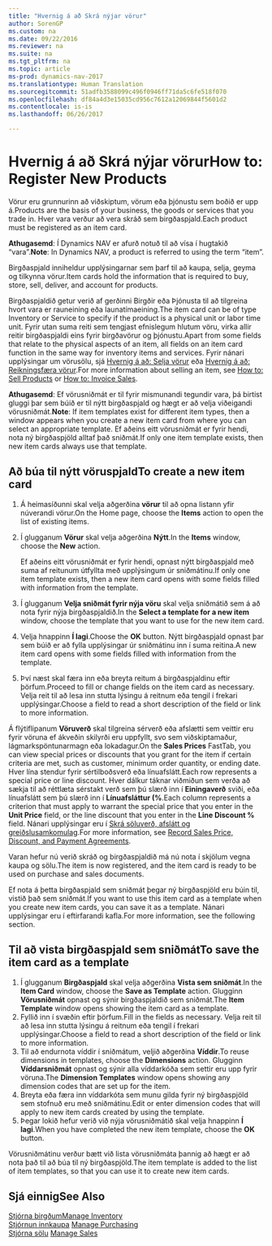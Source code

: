 ```yaml
---
title: "Hvernig á að Skrá nýjar vörur"
author: SorenGP
ms.custom: na
ms.date: 09/22/2016
ms.reviewer: na
ms.suite: na
ms.tgt_pltfrm: na
ms.topic: article
ms-prod: dynamics-nav-2017
ms.translationtype: Human Translation
ms.sourcegitcommit: 51adfb3588099c496f0946ff71da5c6fe518f070
ms.openlocfilehash: df84a4d3e15035cd956c7612a12069844f5601d2
ms.contentlocale: is-is
ms.lasthandoff: 06/26/2017

---
```


# <a name="how-to-register-new-products"></a><span data-ttu-id="d9ec5-102">Hvernig á að Skrá nýjar vörur</span><span class="sxs-lookup"><span data-stu-id="d9ec5-102">How to: Register New Products</span></span>

<span data-ttu-id="d9ec5-103">Vörur eru grunnurinn að viðskiptum, vörum eða þjónustu sem boðið er upp á.</span><span class="sxs-lookup"><span data-stu-id="d9ec5-103">Products are the basis of your business, the goods or services that you trade in.</span></span> <span data-ttu-id="d9ec5-104">Hver vara verður að vera skráð sem birgðaspjald.</span><span class="sxs-lookup"><span data-stu-id="d9ec5-104">Each product must be registered as an item card.</span></span>

<span data-ttu-id="d9ec5-105">**Athugasemd**: Í Dynamics NAV er afurð notuð til að vísa í hugtakið “vara”.</span><span class="sxs-lookup"><span data-stu-id="d9ec5-105">**Note**: In Dynamics NAV, a product is referred to using the term “item”.</span></span>

<span data-ttu-id="d9ec5-106">Birgðaspjald inniheldur upplýsingarnar sem þarf til að kaupa, selja, geyma og tilkynna vörur.</span><span class="sxs-lookup"><span data-stu-id="d9ec5-106">Item cards hold the information that is required to buy, store, sell, deliver, and account for products.</span></span>

<span data-ttu-id="d9ec5-107">Birgðaspjaldið getur verið af gerðinni Birgðir eða Þjónusta til að tilgreina hvort vara er rauneining eða launatímaeining.</span><span class="sxs-lookup"><span data-stu-id="d9ec5-107">The item card can be of type Inventory or Service to specify if the product is a physical unit or labor time unit.</span></span> <span data-ttu-id="d9ec5-108">Fyrir utan suma reiti sem tengjast efnislegum hlutum vöru, virka allir reitir birgðaspjaldi eins fyrir birgðavörur og þjónustu.</span><span class="sxs-lookup"><span data-stu-id="d9ec5-108">Apart from some fields that relate to the physical aspects of an item, all fields on an item card function in the same way for inventory items and services.</span></span> <span data-ttu-id="d9ec5-109">Fyrir nánari upplýsingar um vörusölu, sjá [Hvernig á að: Selja vörur](sales-how-sell-products.md) eða [Hvernig á að: Reikningsfæra vörur](sales-how-invoice-sales.md).</span><span class="sxs-lookup"><span data-stu-id="d9ec5-109">For more information about selling an item, see [How to: Sell Products](sales-how-sell-products.md) or [How to: Invoice Sales](sales-how-invoice-sales.md).</span></span>

<span data-ttu-id="d9ec5-110">**Athugasemd**: Ef vörusniðmát er til fyrir mismunandi tegundir vara, þá birtist gluggi þar sem búið er til nýtt birgðaspjald og hægt er að velja viðeigandi vörusniðmát.</span><span class="sxs-lookup"><span data-stu-id="d9ec5-110">**Note**: If item templates exist for different item types, then a window appears when you create a new item card from where you can select an appropriate template.</span></span> <span data-ttu-id="d9ec5-111">Ef aðeins eitt vörusniðmát er fyrir hendi, nota ný birgðaspjöld alltaf það sniðmát.</span><span class="sxs-lookup"><span data-stu-id="d9ec5-111">If only one item template exists, then new item cards always use that template.</span></span>

## <a name="to-create-a-new-item-card"></a><span data-ttu-id="d9ec5-112">Að búa til nýtt vöruspjald</span><span class="sxs-lookup"><span data-stu-id="d9ec5-112">To create a new item card</span></span>
1. <span data-ttu-id="d9ec5-113">Á heimasíðunni skal velja aðgerðina **vörur** til að opna listann yfir núverandi vörur.</span><span class="sxs-lookup"><span data-stu-id="d9ec5-113">On the Home page, choose the **Items** action to open the list of existing items.</span></span>  
2. <span data-ttu-id="d9ec5-114">Í glugganum **Vörur** skal velja aðgerðina **Nýtt**.</span><span class="sxs-lookup"><span data-stu-id="d9ec5-114">In the **Items** window, choose the **New** action.</span></span>

    <span data-ttu-id="d9ec5-115">Ef aðeins eitt vörusniðmát er fyrir hendi, opnast nýtt birgðaspjald með suma af reitunum útfyllta með upplýsingum úr sniðmátinu.</span><span class="sxs-lookup"><span data-stu-id="d9ec5-115">If only one item template exists, then a new item card opens with some fields filled with information from the template.</span></span>
3. <span data-ttu-id="d9ec5-116">Í glugganum **Velja sniðmát fyrir nýja vöru** skal velja sniðmátið sem á að nota fyrir nýja birgðaspjaldið.</span><span class="sxs-lookup"><span data-stu-id="d9ec5-116">In the **Select a template for a new item** window, choose the template that you want to use for the new item card.</span></span>
4. <span data-ttu-id="d9ec5-117">Velja hnappinn **Í lagi**.</span><span class="sxs-lookup"><span data-stu-id="d9ec5-117">Choose the **OK** button.</span></span> <span data-ttu-id="d9ec5-118">Nýtt birgðaspjald opnast þar sem búið er að fylla upplýsingar úr sniðmátinu inn í suma reitina.</span><span class="sxs-lookup"><span data-stu-id="d9ec5-118">A new item card opens with some fields filled with information from the template.</span></span>
5. <span data-ttu-id="d9ec5-119">Því næst skal færa inn eða breyta reitum á birgðaspjaldinu eftir þörfum.</span><span class="sxs-lookup"><span data-stu-id="d9ec5-119">Proceed to fill or change fields on the item card as necessary.</span></span> <span data-ttu-id="d9ec5-120">Velja reit til að lesa inn stutta lýsingu á reitnum eða tengil í frekari upplýsingar.</span><span class="sxs-lookup"><span data-stu-id="d9ec5-120">Choose a field to read a short description of the field or link to more information.</span></span>

<span data-ttu-id="d9ec5-121">Á flýtiflipanum **Vöruverð** skal tilgreina sérverð eða afslætti sem veittir eru fyrir vöruna ef ákveðin skilyrði eru uppfyllt, svo sem viðskiptamaður, lágmarkspöntunarmagn eða lokadagur.</span><span class="sxs-lookup"><span data-stu-id="d9ec5-121">On the **Sales Prices** FastTab, you can view special prices or discounts that you grant for the item if certain criteria are met, such as customer, minimum order quantity, or ending date.</span></span> <span data-ttu-id="d9ec5-122">Hver lína stendur fyrir sértilboðsverð eða línuafslátt.</span><span class="sxs-lookup"><span data-stu-id="d9ec5-122">Each row represents a special price or line discount.</span></span> <span data-ttu-id="d9ec5-123">Hver dálkur táknar viðmiðun sem verða að sækja til að réttlæta sérstakt verð sem þú slærð inn í **Einingaverð** sviði, eða línuafslátt sem þú slærð inn í **Línuafsláttur (%**.</span><span class="sxs-lookup"><span data-stu-id="d9ec5-123">Each column represents a criterion that must apply to warrant the special price that you enter in the **Unit Price** field, or the line discount that you enter in the **Line Discount %** field.</span></span> <span data-ttu-id="d9ec5-124">Nánari upplýsingar eru í [Skrá söluverð, afslátt og greiðslusamkomulag](sales-how-record-sales-price-discount-payment-agreements.md).</span><span class="sxs-lookup"><span data-stu-id="d9ec5-124">For more information, see [Record Sales Price, Discount, and Payment Agreements](sales-how-record-sales-price-discount-payment-agreements.md).</span></span>

<span data-ttu-id="d9ec5-125">Varan hefur nú verið skráð og birgðaspjaldið má nú nota í skjölum vegna kaupa og sölu.</span><span class="sxs-lookup"><span data-stu-id="d9ec5-125">The item is now registered, and the item card is ready to be used on purchase and sales documents.</span></span>

<span data-ttu-id="d9ec5-126">Ef nota á þetta birgðaspjald sem sniðmát þegar ný birgðaspjöld eru búin til, vistið það sem sniðmát.</span><span class="sxs-lookup"><span data-stu-id="d9ec5-126">If you want to use this item card as a template when you create new item cards, you can save it as a template.</span></span> <span data-ttu-id="d9ec5-127">Nánari upplýsingar eru í eftirfarandi kafla.</span><span class="sxs-lookup"><span data-stu-id="d9ec5-127">For more information, see the following section.</span></span>

## <a name="to-save-the-item-card-as-a-template"></a><span data-ttu-id="d9ec5-128">Til að vista birgðaspjald sem sniðmát</span><span class="sxs-lookup"><span data-stu-id="d9ec5-128">To save the item card as a template</span></span>
1. <span data-ttu-id="d9ec5-129">Í glugganum **Birgðaspjald** skal velja aðgerðina **Vista sem sniðmát**.</span><span class="sxs-lookup"><span data-stu-id="d9ec5-129">In the **Item Card** window, choose the **Save as Template** action.</span></span> <span data-ttu-id="d9ec5-130">Glugginn **Vörusniðmát** opnast og sýnir birgðaspjaldið sem sniðmát.</span><span class="sxs-lookup"><span data-stu-id="d9ec5-130">The **Item Template** window opens showing the item card as a template.</span></span>
2. <span data-ttu-id="d9ec5-131">Fyllið inn í svæðin eftir þörfum.</span><span class="sxs-lookup"><span data-stu-id="d9ec5-131">Fill in the fields as necessary.</span></span> <span data-ttu-id="d9ec5-132">Velja reit til að lesa inn stutta lýsingu á reitnum eða tengil í frekari upplýsingar.</span><span class="sxs-lookup"><span data-stu-id="d9ec5-132">Choose a field to read a short description of the field or link to more information.</span></span>
3. <span data-ttu-id="d9ec5-133">Til að endurnota víddir í sniðmátum, veljið aðgerðina **Víddir**.</span><span class="sxs-lookup"><span data-stu-id="d9ec5-133">To reuse dimensions in templates, choose the **Dimensions** action.</span></span> <span data-ttu-id="d9ec5-134">Glugginn **Víddarsniðmát** opnast og sýnir alla víddarkóða sem settir eru upp fyrir vöruna.</span><span class="sxs-lookup"><span data-stu-id="d9ec5-134">The **Dimension Templates** window opens showing any dimension codes that are set up for the item.</span></span>
4. <span data-ttu-id="d9ec5-135">Breyta eða færa inn víddarkóta sem munu gilda fyrir ný birgðaspjöld sem stofnuð eru með sniðmátinu.</span><span class="sxs-lookup"><span data-stu-id="d9ec5-135">Edit or enter dimension codes that will apply to new item cards created by using the template.</span></span>
5. <span data-ttu-id="d9ec5-136">Þegar lokið hefur verið við nýja vörusniðmátið skal velja hnappinn **Í lagi**.</span><span class="sxs-lookup"><span data-stu-id="d9ec5-136">When you have completed the new item template, choose the **OK** button.</span></span>

<span data-ttu-id="d9ec5-137">Vörusniðmátinu verður bætt við lista vörusniðmáta þannig að hægt er að nota það til að búa til ný birgðaspjöld.</span><span class="sxs-lookup"><span data-stu-id="d9ec5-137">The item template is added to the list of item templates, so that you can use it to create new item cards.</span></span>

## <a name="see-also"></a><span data-ttu-id="d9ec5-138">Sjá einnig</span><span class="sxs-lookup"><span data-stu-id="d9ec5-138">See Also</span></span>
  [<span data-ttu-id="d9ec5-139">Stjórna birgðum</span><span class="sxs-lookup"><span data-stu-id="d9ec5-139">Manage Inventory</span></span>](inventory-manage-inventory.md)  
<span data-ttu-id="d9ec5-140">  [Stjórnun innkaupa](purchasing-manage-purchasing.md)</span><span class="sxs-lookup"><span data-stu-id="d9ec5-140">  [Manage Purchasing](purchasing-manage-purchasing.md)</span></span>  
<span data-ttu-id="d9ec5-141">  [Stjórna sölu](sales-manage-sales.md)</span><span class="sxs-lookup"><span data-stu-id="d9ec5-141">  [Manage Sales](sales-manage-sales.md)</span></span>

